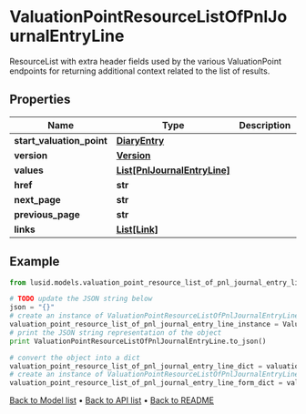 # ValuationPointResourceListOfPnlJournalEntryLine

ResourceList with extra header fields used by the various ValuationPoint endpoints for returning additional context related to the list of results.

## Properties
Name | Type | Description | Notes
------------ | ------------- | ------------- | -------------
**start_valuation_point** | [**DiaryEntry**](DiaryEntry.md) |  | [optional] 
**version** | [**Version**](Version.md) |  | 
**values** | [**List[PnlJournalEntryLine]**](PnlJournalEntryLine.md) |  | 
**href** | **str** |  | [optional] 
**next_page** | **str** |  | [optional] 
**previous_page** | **str** |  | [optional] 
**links** | [**List[Link]**](Link.md) |  | [optional] 

## Example

```python
from lusid.models.valuation_point_resource_list_of_pnl_journal_entry_line import ValuationPointResourceListOfPnlJournalEntryLine

# TODO update the JSON string below
json = "{}"
# create an instance of ValuationPointResourceListOfPnlJournalEntryLine from a JSON string
valuation_point_resource_list_of_pnl_journal_entry_line_instance = ValuationPointResourceListOfPnlJournalEntryLine.from_json(json)
# print the JSON string representation of the object
print ValuationPointResourceListOfPnlJournalEntryLine.to_json()

# convert the object into a dict
valuation_point_resource_list_of_pnl_journal_entry_line_dict = valuation_point_resource_list_of_pnl_journal_entry_line_instance.to_dict()
# create an instance of ValuationPointResourceListOfPnlJournalEntryLine from a dict
valuation_point_resource_list_of_pnl_journal_entry_line_form_dict = valuation_point_resource_list_of_pnl_journal_entry_line.from_dict(valuation_point_resource_list_of_pnl_journal_entry_line_dict)
```
[Back to Model list](../README.md#documentation-for-models) &#8226; [Back to API list](../README.md#documentation-for-api-endpoints) &#8226; [Back to README](../README.md)



